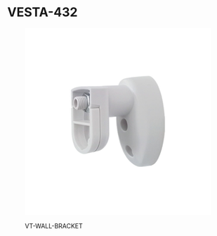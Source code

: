 # VESTA-432

<figure><img src=".gitbook/assets/image (6) (1) (1) (1).png" alt=""><figcaption><p>VT-WALL-BRACKET</p></figcaption></figure>

